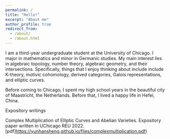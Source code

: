 ```yaml
---
permalink: /
title: "Hello!"
excerpt: "About me"
author_profile: true
redirect_from: 
  - /about/
  - /about.html
---
```


I am a third-year undergraduate student at the University of Chicago. I major in mathematics and minor in Germanic studies. My main interest lies in algebraic topology, number theory, algebraic geometry, and their intersections. Specifically, things that I enjoy thinking about include include K-theory, motivic cohomology, derived categories, Galois representations, and elliptic curves.

Before coming to Chicago, I spent my high school years in the beautiful city of Maastricht, the Netherlands. Before that, I lived a happy life in Hefei, China.

Expository writings

Complex Multiplication of Elliptic Curves and Abelian Varieties. Expository paper written in UChicago REU 2022. [pdf]https://yunhansheng.github.io/files/complexmultiplication.pdf)


